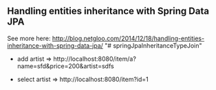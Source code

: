## Handling entities inheritance with Spring Data JPA

See more here: http://blog.netgloo.com/2014/12/18/handling-entities-inheritance-with-spring-data-jpa/
"# springJpaInheritanceTypeJoin" 

- add artist => http://localhost:8080/item/a?name=sfd&price=200&artist=sdfs

- select artist => http://localhost:8080/item?id=1